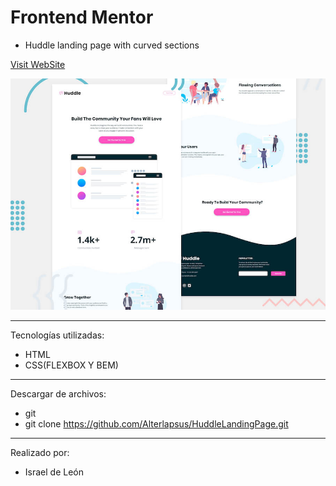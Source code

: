 # Frontend Mentor 
- Huddle landing page with curved sections

<a href="https://huddlefrontendm.netlify.app/">Visit WebSite</a>

![Header/intro section for the Huddle landing page with curved sections](./design/desktop-preview.jpg)

---

Tecnologías utilizadas:

- HTML 
- CSS(FLEXBOX Y BEM)

---

Descargar de archivos: 

- git 
- git clone https://github.com/Alterlapsus/HuddleLandingPage.git

---

Realizado por: 

- Israel de León
